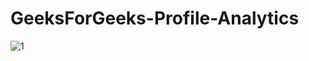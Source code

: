 # GeeksForGeeks-Profile-Analytics

![1](https://github.com/sumit10300203/GeeksForGeeks-Profile-Analytics/assets/66067910/b2cbf026-c0e1-4eb9-98de-fc00e7669ac5)

